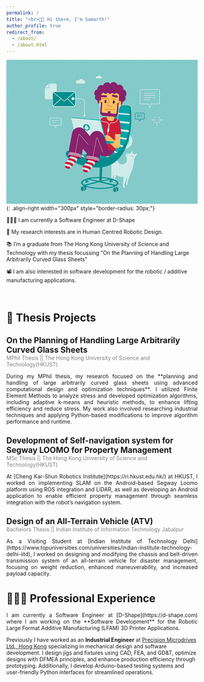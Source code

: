 ```yaml
---
permalink: /
title: "<br>👋🏼 Hi there, I'm Samarth!"
author_profile: true
redirect_from: 
  - /about/
  - /about.html
---
```


![some illustration](/images/cool_guy.gif){: .align-right width="300px" style="border-radius: 30px;"}


👨🏻‍💻 I am currently a Software Engineer at D-Shape 


🔬 My research interests are in Human Centred Robotic Design. 


📚 I’m a graduate from The Hong Kong University of Science and Technology with my thesis focussing "On the Planning of Handling Large Arbitrarily Curved Glass Sheets"  

📽️ I am also interested in software development for the robotic / additive manufacturing applications. 



<div style="height: 20px;"></div>


<h1 style="margin-bottom: 0;border-bottom: none;">📜 Thesis Projects</h1>

<h2 style="margin-bottom: 0;border-bottom: none;">On the Planning of Handling Large Arbitrarily Curved Glass Sheets</h2>
<h3 style="margin-top: 0;color: grey; font-size: 14px; font-weight: normal;"> MPhil Thesis || The Hong Kong University of Science and Technology(HKUST)</h3>


<p style="text-align: justify;">
During my MPhil thesis, my research focused on the **planning and handling of large arbitrarily curved glass sheets using advanced computational design and optimization techniques**. I utilized Finite Element Methods to analyze stress and developed optimization algorithms, including adaptive k-means and heuristic methods, to enhance lifting efficiency and reduce stress. My work also involved researching industrial techniques and applying Python-based modifications to improve algorithm performance and runtime.
</p>



<h2 style="margin-bottom: 0;border-bottom: none;">Development of Self-navigation system for Segway LOOMO for Property Management</h2>
<h3  style="margin-top: 0;color: grey; font-size: 14px; font-weight: normal;"> MSc Thesis || The Hong Kong University of Science and Technology(HKUST) </h3>

<p style="text-align: justify;">
At [Cheng Kar-Shun Robotics Institute](https://ri.hkust.edu.hk/) at HKUST, I worked on implementing SLAM on the Android-based Segway Loomo platform using ROS integration and LiDAR, as well as developing an Android application to enable efficient property management through seamless integration with the robot’s navigation system. 
</p>



<h2 style="margin-bottom: 0;border-bottom: none;">Design of an All-Terrain Vehicle (ATV)</h2>
<h3 style="margin-top: 0;color: grey; font-size: 14px; font-weight: normal;">Bachelors Thesis || Indian Institute of Information Technology Jabalpur </h3>

<p style="text-align: justify;">
As a Visiting Student at [Indian Institute of Technology Delhi](https://www.topuniversities.com/universities/indian-institute-technology-delhi-iitd), I worked on designing and modifying the chassis and belt-driven transmission system of an all-terrain vehicle for disaster management, focusing on weight reduction, enhanced maneuverability, and increased payload capacity.
</p>




<h1>👨🏻‍🔬 Professional Experience</h1>

<p style="text-align: justify;">
I am currently a Software Engineer at [D-Shape](https://d-shape.com) where I am working on the **Software Development** for the Robotic Large Format Additive Manufacturing (LFAM) 3D Printer Applications.

Previously I have worked as an **Industrial Engineer** at [Precision Microdrives Ltd., Hong Kong](https://www.precisionmicrodrives.com/) specializing in mechanical design and software development. I design jigs and fixtures using CAD, FEA, and GD&T, optimize designs with DFMEA principles, and enhance production efficiency through prototyping. Additionally, I develop Arduino-based testing systems and user-friendly Python interfaces for streamlined operations.
</p>



